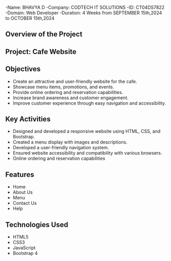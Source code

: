 -Name: BHAVYA D
-Company: CODTECH IT SOLUTIONS
-ID: CT04DS7822
-Domain: Web Developer
-Duration: 4 Weeks from SEPTEMBER 15th,2024 to OCTOBER 15th,2024

## Overview of the Project

## Project: Cafe Website

## Objectives
- Create an attractive and user-friendly website for the cafe.
- Showcase menu items, promotions, and events.
- Provide online ordering and reservation capabilities.
- Increase brand awareness and customer engagement.
- Improve customer experience through easy navigation and accessibility.

## Key Activities
- Designed and developed a responsive website using HTML, CSS, and Bootstrap.
- Created a menu display with images and descriptions.
- Developed a user-friendly navigation system.
- Ensured website accessibility and compatibility with various browsers.
- Online ordering and reservation capabilities

## Features
- Home
- About Us
- Menu
- Contact Us
- Help

## Technologies Used
- HTML5
- CSS3
- JavaScript
- Bootstrap 4
  



